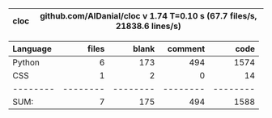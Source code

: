 cloc|github.com/AlDanial/cloc v 1.74  T=0.10 s (67.7 files/s, 21838.6 lines/s)
--- | ---

Language|files|blank|comment|code
:-------|-------:|-------:|-------:|-------:
Python|6|173|494|1574
CSS|1|2|0|14
--------|--------|--------|--------|--------
SUM:|7|175|494|1588
